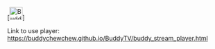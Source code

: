 [<img src="[https://github.com/BuddyChewChew/BuddyTV/blob/main/Screenshot%202024-10-14%20010149.png?raw=true)" alt="Buddy TV" height="30"/>]

Link to use player: https://buddychewchew.github.io/BuddyTV/buddy_stream_player.html
